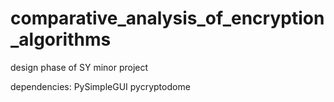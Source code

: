 # comparative_analysis_of_encryption_algorithms
design phase of SY minor project

dependencies:
  PySimpleGUI
  pycryptodome
